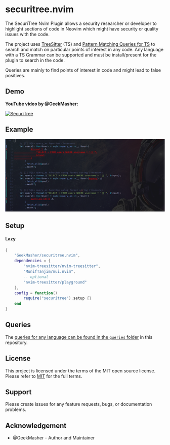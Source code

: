 # securitree.nvim

The SecuriTree Nvim Plugin allows a security researcher or developer to highlight sections of code in Neovim which might have security or quality issues with the code.

The project uses [TreeSitter](https://tree-sitter.github.io/) (TS) and [Pattern Matching Queries for TS](https://tree-sitter.github.io/tree-sitter/using-parsers#pattern-matching-with-queries) to search and match on particular points of interest in any code.
Any language with a TS Grammar can be supported and must be install/present for the plugin to search in the code.

Queries are mainly to find points of interest in code and might lead to false positives.

## Demo

**YouTube video by @GeekMasher:**

[![SecuriTree](https://img.youtube.com/vi/PLHMmYLLhKo/0.jpg)](https://www.youtube.com/watch?v=PLHMmYLLhKo)

## Example

![example using Rust SQLx library](./assets/example-rust-sqlx.png)

## Setup

#### Lazy 

```lua
{
    "GeekMasher/securitree.nvim",
    dependencies = {
        "nvim-treesitter/nvim-treesitter",
        "MunifTanjim/nui.nvim",
        -- optional
        "nvim-treesitter/playground"
    },
    config = function()
        require("securitree").setup {}
    end
}
```

## Queries 

The [queries for any language can be found in the `queries` folder](./queries) in this repository.

## License

This project is licensed under the terms of the MIT open source license. Please refer to [MIT](./LICENSE) for the full terms.

## Support

Please create issues for any feature requests, bugs, or documentation problems.

## Acknowledgement

- @GeekMasher - Author and Maintainer

